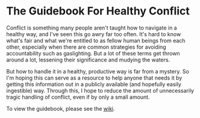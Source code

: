 # The Guidebook For Healthy Conflict

Conflict is something many people aren't taught how to navigate in a healthy way, and I've seen this go awry far too often. It's hard to know what's fair and what we're entitled to as fellow human beings from each other, especially when there are common strategies for avoiding accountability such as gaslighting. But a lot of these terms get thrown around a lot, lessening their significance and mudying the waters.

But how to handle it in a healthy, productive way is far from a mystery. So I'm hoping this can serve as a resource to help anyone that needs it by getting this information out in a publicly available (and hopefully easily ingestible) way. Through this, I hope to reduce the amount of unnecessarily tragic handling of conflict, even if by only a small amount.

To view the guidebook, please see the [wiki](https://github.com/SalmonMode/healthy-conflict/wiki).
